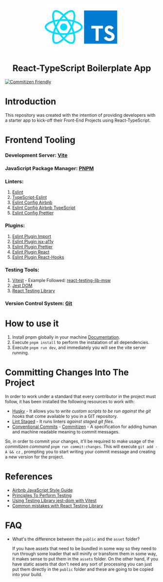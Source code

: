 <div align="center">
    <img src="./public/react-typescript-logo.png" width="50%" />
    <h1> React-TypeScript Boilerplate App </h1>
</div>

[![Commitizen Friendly](https://img.shields.io/badge/commitizen-friendly-brightgreen.svg)](http://commitizen.github.io/cz-cli)

# Introduction

This repository was created with the intention of providing developers with a
starter app to kick-off their Front-End Projects using React-TypeScript.

# Frontend Tooling

### Development Server: [Vite](https://vitejs.dev/)

### JavaScript Package Manager: [PNPM](https://pnpm.io/)

### Linters:

1. [Eslint](https://eslint.org/)
2. [TypeScript-Eslint](https://typescript-eslint.io/)
3. [Eslint Config Airbnb](https://github.com/airbnb/javascript/tree/master/packages/eslint-config-airbnb)
4. [Eslint Config Airbnb TypeScript](https://github.com/iamturns/eslint-config-airbnb-typescript)
5. [Eslint Config Prettier](https://github.com/prettier/eslint-config-prettier)

### Plugins:

1. [Eslint Plugin Import](https://github.com/import-js/eslint-plugin-import)
2. [Eslint Plugin jsx-a11y](https://github.com/jsx-eslint/eslint-plugin-jsx-a11y)
3. [Eslint Plugin Prettier](https://github.com/prettier/eslint-plugin-prettier)
4. [Eslint Plugin React](https://github.com/jsx-eslint/eslint-plugin-react)
5. [Eslint Plugin React-Hooks](https://www.npmjs.com/package/eslint-plugin-react-hooks)

### Testing Tools:

1. [Vitest](https://vitest.dev/) - Example Followed: [react-testing-lib-msw](https://github.com/vitest-dev/vitest/tree/main/examples/react-testing-lib-msw)
2. [Jest DOM](https://github.com/testing-library/jest-dom)
3. [React Testing Library](https://testing-library.com/docs/react-testing-library/intro)

### Version Control System: [Git](https://git-scm.com/)

# How to use it

1. Install pnpm globally in your machine [Documentation](https://pnpm.io/installation).
2. Execute `pnpm install` to perform the instalation of all dependencies.
3. Execute `pnpm run dev`, and immediately you will see the vite server running.

# Committing Changes Into The Project

In order to work under a standard that every contributor in the project must
follow, it has been installed the following resources to work with:

- [Husky](https://typicode.github.io/husky) - It allows you to _write custom
  scripts to be run against the git hooks_ that come available to you in a GIT
  repository.
- [Lint Staged](https://github.com/okonet/lint-staged) - It runs linters _against
  staged git files_.
- [Conventional Commits](https://www.conventionalcommits.org/en/v1.0.0/) - [Commitizen](https://www.npmjs.com/package/commitizen) - A specification for adding human and machine readable meaning to commit messages.

So, in order to commit your changes, it'll be required to make usage of the
_commitizen command_ `pnpm run commit:changes`. This will execute
`git add -A && cz` , prompting you to start writing your commit message
and creating a new version for the project.

# References

- [Airbnb JavaScript Style Guide](https://airbnb.io/javascript/react/)
- [Principles To Perform Testing](https://testing-library.com/docs/guiding-principles)
- [Using Testing Library jest-dom with Vitest](https://markus.oberlehner.net/blog/using-testing-library-jest-dom-with-vitest/)
- [Common mistakes with React Testing Library](https://kentcdodds.com/blog/common-mistakes-with-react-testing-library)

# FAQ

- What's the difference between the `public` and the `asset` folder?

  If you have assets that need to be bundled in some way so they need to run
  through some loader that will minify or transform them in some way, it makes
  sense to put them in the `assets` folder. On the other hand, if you have static
  assets that don't need any sort of processing you can just put them directly
  in the `public` folder and these are going to be copied into your build.

